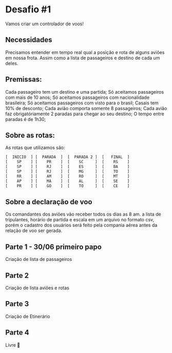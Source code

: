 # Desafio #1

Vamos criar um controlador de voos!

## Necessidades

Precisamos entender em tempo real qual a posição e rota de alguns aviões em nossa frota. Assim como a lista de passageiros e destino de cada um deles.

## Premissas:

Cada passageiro tem um destino e uma partida;
Só aceitamos passageiros com mais de 10 anos;
Só aceitamos passageiros com nacionalidade brasileira;
Só aceitamos passageiros com visto para o brasil;
Casais tem 10% de desconto;
Cada avião comporta somente 8 passageiros;
Cada avião faz obrigatóriamente 2 paradas para chegar ao seu destino;
O tempo entre paradas é de 1h30;


## Sobre as rotas:

As rotas que utilizamos são:
```diff
[  INICIO  ] [  PARADA  ]  [  PARADA 2 ]  [   FINAL  ]
[    SP    ] [    PR    ]  [    SC     ]  [    RS    ]
[    SP    ] [    RJ    ]  [    ES     ]  [    BA    ]
[    SP    ] [    RJ    ]  [    MG     ]  [    TO    ]
[    RR    ] [    AM    ]  [    RO     ]  [    MT    ]
[    AP    ] [    MA    ]  [    AL     ]  [    SE    ]
[    PR    ] [    GO    ]  [    TO     ]  [    CE    ]
```

## Sobre a declaração de voo

Os comandantes dos aviões vão receber todos os dias as 8 am. a lista de tripulantes, horário de partida e escala em um arquivo no formato csv, porém o cadastro dos usuários será feito pela compania aérea antes da relação de voo ser gerada.

## Parte 1 - 30/06 primeiro papo

Criação de lista de passageiros

## Parte 2

Criação de lista aviões e rotas

## Parte 3

Criação de Etinerário

## Parte 4

Livre 🙂
